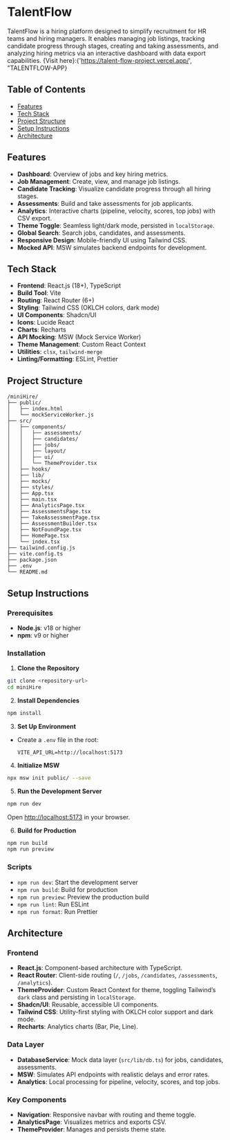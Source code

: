 # TalentFlow
TalentFlow is a hiring platform designed to simplify recruitment for HR teams and hiring managers. It enables managing job listings, tracking candidate progress through stages, creating and taking assessments, and analyzing hiring metrics via an interactive dashboard with data export capabilities.
{Visit here}:{'https://talent-flow-project.vercel.app/', "TALENTFLOW-APP}


## Table of Contents

- [Features](#features)
- [Tech Stack](#tech-stack)
- [Project Structure](#project-structure)
- [Setup Instructions](#setup-instructions)
- [Architecture](#architecture)

## Features

- **Dashboard**: Overview of jobs and key hiring metrics.
- **Job Management**: Create, view, and manage job listings.
- **Candidate Tracking**: Visualize candidate progress through all hiring stages.
- **Assessments**: Build and take assessments for job applicants.
- **Analytics**: Interactive charts (pipeline, velocity, scores, top jobs) with CSV export.
- **Theme Toggle**: Seamless light/dark mode, persisted in `localStorage`.
- **Global Search**: Search jobs, candidates, and assessments.
- **Responsive Design**: Mobile-friendly UI using Tailwind CSS.
- **Mocked API**: MSW simulates backend endpoints for development.

## Tech Stack

- **Frontend**: React.js (18+), TypeScript
- **Build Tool**: Vite
- **Routing**: React Router (6+)
- **Styling**: Tailwind CSS (OKLCH colors, dark mode)
- **UI Components**: Shadcn/UI
- **Icons**: Lucide React
- **Charts**: Recharts
- **API Mocking**: MSW (Mock Service Worker)
- **Theme Management**: Custom React Context
- **Utilities**: `clsx`, `tailwind-merge`
- **Linting/Formatting**: ESLint, Prettier

## Project Structure

```
/miniHire/
├── public/
│   ├── index.html
│   └── mockServiceWorker.js
├── src/
│   ├── components/
│   │   ├── assessments/
│   │   ├── candidates/
│   │   ├── jobs/
│   │   ├── layout/
│   │   ├── ui/
│   │   └── ThemeProvider.tsx
│   ├── hooks/
│   ├── lib/
│   ├── mocks/
│   ├── styles/
│   ├── App.tsx
│   ├── main.tsx
│   ├── AnalyticsPage.tsx
│   ├── AssessmentsPage.tsx
│   ├── TakeAssessmentPage.tsx
│   ├── AssessmentBuilder.tsx
│   ├── NotFoundPage.tsx
│   ├── HomePage.tsx
│   └── index.tsx
├── tailwind.config.js
├── vite.config.ts
├── package.json
├── .env
└── README.md
```

## Setup Instructions

### Prerequisites

- **Node.js**: v18 or higher
- **npm**: v9 or higher

### Installation

1. **Clone the Repository**
  ```bash
  git clone <repository-url>
  cd miniHire
  ```

2. **Install Dependencies**
  ```bash
  npm install
  ```

3. **Set Up Environment**
  - Create a `.env` file in the root:
    ```
    VITE_API_URL=http://localhost:5173
    ```

4. **Initialize MSW**
  ```bash
  npx msw init public/ --save
  ```

5. **Run the Development Server**
  ```bash
  npm run dev
  ```
  Open [http://localhost:5173](http://localhost:5173) in your browser.

6. **Build for Production**
  ```bash
  npm run build
  npm run preview
  ```

### Scripts

- `npm run dev`: Start the development server
- `npm run build`: Build for production
- `npm run preview`: Preview the production build
- `npm run lint`: Run ESLint
- `npm run format`: Run Prettier

## Architecture

### Frontend

- **React.js**: Component-based architecture with TypeScript.
- **React Router**: Client-side routing (`/`, `/jobs`, `/candidates`, `/assessments`, `/analytics`).
- **ThemeProvider**: Custom React Context for theme, toggling Tailwind’s `dark` class and persisting in `localStorage`.
- **Shadcn/UI**: Reusable, accessible UI components.
- **Tailwind CSS**: Utility-first styling with OKLCH color support and dark mode.
- **Recharts**: Analytics charts (Bar, Pie, Line).

### Data Layer

- **DatabaseService**: Mock data layer (`src/lib/db.ts`) for jobs, candidates, assessments.
- **MSW**: Simulates API endpoints with realistic delays and error rates.
- **Analytics**: Local processing for pipeline, velocity, scores, and top jobs.

### Key Components

- **Navigation**: Responsive navbar with routing and theme toggle.
- **AnalyticsPage**: Visualizes metrics and exports CSV.
- **ThemeProvider**: Manages and persists theme state.

